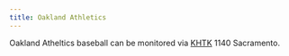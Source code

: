 ```yaml
---
title: Oakland Athletics
---
```

Oakland Atheltics baseball can be monitored via
[KHTK] 1140 Sacramento.

[KHTK]:http:../../../radio/am-broadcast/khtk/
